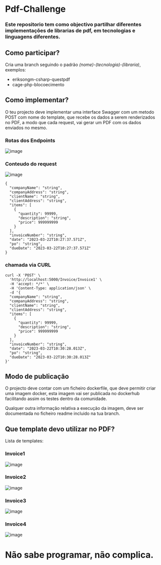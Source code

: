 # Pdf-Challenge
### Este repositorio tem como objectivo partilhar diferentes implementações de librarias de pdf, em tecnologias e linguagens diferentes.

## Como participar?
Cria uma branch seguindo o padrão *(nome)-(tecnologia)-(libraria)*, exemplos:
* eriksongm-csharp-questpdf
* cage-php-blocoecimento

## Como implementar?
O teu projecto deve implementar uma interface Swagger com um metodo POST com nome do template, que recebe os dados a serem renderizados no PDF, a modo que cada request, vai gerar um PDF com os dados enviados no mesmo.

### Rotas dos Endpoints
![image](https://user-images.githubusercontent.com/11561779/226875299-d6e569da-f641-4688-904f-d32c898987b8.png)

### Conteudo do request
![image](https://user-images.githubusercontent.com/11561779/226875445-7d6a9be9-c116-4c72-86d4-c63b814d6276.png)

```
{
  "companyName": "string",
  "companyAddress": "string",
  "clientName": "string",
  "clientAddress": "string",
  "items": [
    {
      "quantity": 99999,
      "description": "string",
      "price": 999999999
    }
  ],
  "invoiceNumber": "string",
  "date": "2023-03-22T10:27:37.571Z",
  "po": "string",
  "dueDate": "2023-03-22T10:27:37.571Z"
}
```
### chamada via CURL
```
curl -X 'POST' \
  'http://localhost:5000/Invoice/Invoice1' \
  -H 'accept: */*' \
  -H 'Content-Type: application/json' \
  -d '{
  "companyName": "string",
  "companyAddress": "string",
  "clientName": "string",
  "clientAddress": "string",
  "items": [
    {
      "quantity": 99999,
      "description": "string",
      "price": 999999999
    }
  ],
  "invoiceNumber": "string",
  "date": "2023-03-22T10:30:28.013Z",
  "po": "string",
  "dueDate": "2023-03-22T10:30:28.013Z"
}'
```

## Modo de publicação
O projecto deve contar com um ficheiro dockerfile, que deve permitir criar uma imagem docker, esta imagem vai ser publicada no dockerhub facilitando assim os testes dentro da comunidade.

Qualquer outra informação relativa a execução da imagem, deve ser documentada no ficheiro readme incluido na tua branch.

## Que template devo utilizar no PDF?
Lista de templates:
### Invoice1
![image](https://user-images.githubusercontent.com/11561779/226834430-f21a4d59-7f68-4635-a995-b5aa1e7d321d.png)
### Invoice2
![image](https://user-images.githubusercontent.com/11561779/226834496-2e117189-f1fb-4bce-91f6-43abfab2d29c.png)
### Invoice3
![image](https://user-images.githubusercontent.com/11561779/226834562-b1d84e5f-50ae-4b6f-a99d-b192c0124c79.png)
### Invoice4
![image](https://user-images.githubusercontent.com/11561779/226834617-a4f09fb6-8b34-4a69-8852-5380a1fe173e.png)

# Não sabe programar, não complica.
